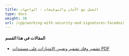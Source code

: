 ```yaml
---
title: العمل مع الأمان والتوقيعات - الواجهات
type: docs
weight: 30
url: /cpp/working-with-security-and-signatures-facades/
---
```

#### **المقالات في هذا القسم**

- [تشفير وفك تشفير وتعيين الامتيازات على مستندات PDF](/pdf/cpp/encrypt-decrypt-and-set-privileges-on-pdf-documents/)
```